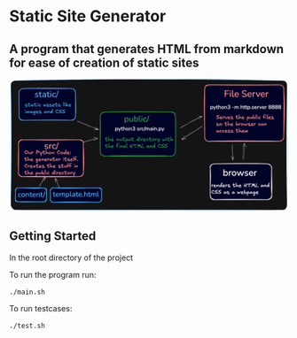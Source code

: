 # Static Site Generator

## A program that generates HTML from markdown for ease of creation of static sites

![image](MarkdownImage/design.png)


## Getting Started


In the root directory of the project

To run the program run:
```
./main.sh
```

To run testcases:

```
./test.sh
```

